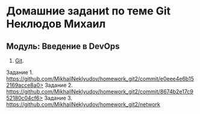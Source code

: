 
# Домашние заданиt  по теме Git Неклюдов Михаил


## Модуль: Введение в DevOps

1. [Git](https://github.com/netology-code/sdvps-homeworks/blob/main/8-01.md).

Задание 1.
https://github.com/MikhailNeklyudov/homework_git2/commit/e0eee4e6b152169acce8a0>
Задание 2.
https://github.com/MikhailNeklyudov/homework_git2/commit/8674b2e17c952180c04cf6>
Задание 3.
https://github.com/MikhailNeklyudov/homework_git2/network













